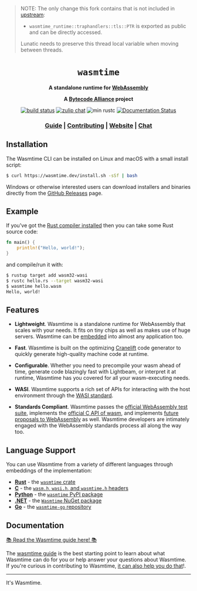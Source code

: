 > NOTE: The only change this fork contains that is not included in [upstream](https://github.com/bytecodealliance/wasmtime):
>
> - `wasmtime_runtime::traphandlers::tls::PTR` is exported as public and can be directly accessed.
>
> Lunatic needs to preserve this thread local variable when moving between threads.

<div align="center">
  <h1><code>wasmtime</code></h1>

  <p>
    <strong>A standalone runtime for
    <a href="https://webassembly.org/">WebAssembly</a></strong>
  </p>

  <strong>A <a href="https://bytecodealliance.org/">Bytecode Alliance</a> project</strong>

  <p>
    <a href="https://github.com/bytecodealliance/wasmtime/actions?query=workflow%3ACI"><img src="https://github.com/bytecodealliance/wasmtime/workflows/CI/badge.svg" alt="build status" /></a>
    <a href="https://bytecodealliance.zulipchat.com/#narrow/stream/217126-wasmtime"><img src="https://img.shields.io/badge/zulip-join_chat-brightgreen.svg" alt="zulip chat" /></a>
    <img src="https://img.shields.io/badge/rustc-1.37+-green.svg" alt="min rustc" />
    <a href="https://docs.rs/wasmtime"><img src="https://docs.rs/wasmtime/badge.svg" alt="Documentation Status" /></a>
  </p>

  <h3>
    <a href="https://bytecodealliance.github.io/wasmtime/">Guide</a>
    <span> | </span>
    <a href="https://bytecodealliance.github.io/wasmtime/contributing.html">Contributing</a>
    <span> | </span>
    <a href="https://wasmtime.dev/">Website</a>
    <span> | </span>
    <a href="https://bytecodealliance.zulipchat.com/#narrow/stream/217126-wasmtime">Chat</a>
  </h3>
</div>

## Installation

The Wasmtime CLI can be installed on Linux and macOS with a small install
script:

```sh
$ curl https://wasmtime.dev/install.sh -sSf | bash
```

Windows or otherwise interested users can download installers and
binaries directly from the [GitHub
Releases](https://github.com/bytecodealliance/wasmtime/releases) page.

## Example

If you've got the [Rust compiler
installed](https://www.rust-lang.org/tools/install) then you can take some Rust
source code:

```rust
fn main() {
    println!("Hello, world!");
}
```

and compile/run it with:

```sh
$ rustup target add wasm32-wasi
$ rustc hello.rs --target wasm32-wasi
$ wasmtime hello.wasm
Hello, world!
```

## Features

* **Lightweight**. Wasmtime is a standalone runtime for WebAssembly that scales
  with your needs. It fits on tiny chips as well as makes use of huge servers.
  Wasmtime can be [embedded] into almost any application too.

* **Fast**. Wasmtime is built on the optimizing [Cranelift] code generator to
  quickly generate high-quality machine code at runtime.

* **Configurable**. Whether you need to precompile your wasm ahead of time,
  generate code blazingly fast with Lightbeam, or interpret it at runtime,
  Wasmtime has you covered for all your wasm-executing needs.

* **WASI**. Wasmtime supports a rich set of APIs for interacting with the host
  environment through the [WASI standard](https://wasi.dev).

* **Standards Compliant**. Wasmtime passes the [official WebAssembly test
  suite](https://github.com/WebAssembly/testsuite), implements the [official C
  API of wasm](https://github.com/WebAssembly/wasm-c-api), and implements
  [future proposals to WebAssembly](https://github.com/WebAssembly/proposals) as
  well. Wasmtime developers are intimately engaged with the WebAssembly
  standards process all along the way too.

[Cranelift]: https://github.com/bytecodealliance/wasmtime/blob/main/cranelift/README.md
[embedded]: https://bytecodealliance.github.io/wasmtime/lang.html

## Language Support

You can use Wasmtime from a variety of different languages through embeddings of
the implementation:

* **[Rust]** - the [`wasmtime` crate]
* **[C]** - the [`wasm.h`, `wasi.h`, and `wasmtime.h` headers][c-headers]
* **[Python]** - the [`wasmtime` PyPI package]
* **[.NET]** - the [`Wasmtime` NuGet package]
* **[Go]** - the [`wasmtime-go` repository]

[Rust]: https://bytecodealliance.github.io/wasmtime/lang-rust.html
[C]: https://bytecodealliance.github.io/wasmtime/examples-c-embed.html
[`wasmtime` crate]: https://crates.io/crates/wasmtime
[c-headers]: https://bytecodealliance.github.io/wasmtime/c-api/
[Python]: https://bytecodealliance.github.io/wasmtime/lang-python.html
[`wasmtime` PyPI package]: https://pypi.org/project/wasmtime/
[.NET]: https://bytecodealliance.github.io/wasmtime/lang-dotnet.html
[`Wasmtime` NuGet package]: https://www.nuget.org/packages/Wasmtime
[Go]: https://bytecodealliance.github.io/wasmtime/lang-go.html
[`wasmtime-go` repository]: https://pkg.go.dev/github.com/bytecodealliance/wasmtime-go

## Documentation

[📚 Read the Wasmtime guide here! 📚][guide]

The [wasmtime guide][guide] is the best starting point to learn about what
Wasmtime can do for you or help answer your questions about Wasmtime. If you're
curious in contributing to Wasmtime, [it can also help you do
that][contributing]!.

[contributing]: https://bytecodealliance.github.io/wasmtime/contributing.html
[guide]: https://bytecodealliance.github.io/wasmtime

---

It's Wasmtime.
